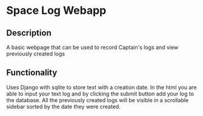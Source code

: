 # Space Log Webapp

## Description
 A basic webpage that can be used to record Captain's logs and view previously created logs

## Functionality
 Uses Django with sqlite to store text with a creation date. In the html you are able to input your text log and by clicking the submit button add your log to the database. All the previously created logs will be visible in a scrollable sidebar sorted by the date they were created.